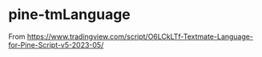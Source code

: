 # pine-tmLanguage
From https://www.tradingview.com/script/O6LCkLTf-Textmate-Language-for-Pine-Script-v5-2023-05/
